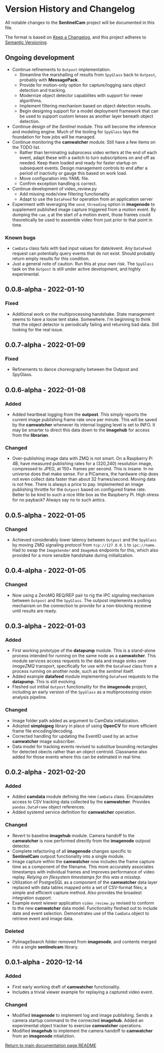 # Version History and Changelog

All notable changes to the **SentinelCam** project will be documented in this file.

The format is based on [Keep a Changelog](https://keepachangelog.com/en/1.0.0/),
and this project adheres to [Semantic Versioning](https://semver.org/spec/v2.0.0.html).

## Ongoing development

- Continue refinements to `Outpost` implementation. 
  - Streamline the marshalling of results from ``SpyGlass`` back to ``Outpost``, probably
    with **MessagePack**. 
  - Provide for motion-only option for capture/logging sans object detection and tracking.
  - Modernize object detector capabilites with support for newer algorithms.
  - Implement filtering mechanism based on object detection results.
  - Begin designing support for a model deployment framework that can be used
    to support custom lenses as another layer beneath object detection.
- Continue design of the *Sentinel* module. This will become the inference and modeling engine.
  Much of the tooling for ``SpyGlass`` lays the foundation for how jobs will be managed.
- Continue monitoring the **camwatcher** module. Still have a few items on the TODO list.
  - Rather than terminating subprocess video writers at the end of each event, adapt these
    with a switch to turn subscriptions on and off as needed. Keep them loaded and ready 
    for faster startup on subsequent events. Design management controls to end after a 
    period of inactivity or gauge this based on work load. 
  - Move configuration into YAML file.
  - Confirm exception handling is correct.
- Continue development of video_review.py
  - Add missing node/view filtering functionality
  - Adapt to use the `DataFeed` for operation from an application server
- Experiment with leveraging the `send_threading` option in **imagenode** to supplement
  published image capture triggered from a motion event. By dumping the `cam_q` at the start 
  of a motion event, those frames could theoretically be used to assemble video from just prior 
  to that point in time.

### Known bugs

- `CamData` class fails with bad input values for date/event. Any `DataFeed` request can
  potentially query events that do not exist. Should probably return empty results for
  this condition.
- Just a general note of caution. Run this at your own risk. The `SpyGlass` task on the
  `Outpost` is still under active development, and highly experimental. 

## 0.0.8-alpha - 2022-01-10

### Fixed

- Additional work on the multiprocessing handshake. State management seems to have a loose
  tent stake. Somewhere. I'm beginning to think that the object detector is periodically
  failing and returning bad data. Still looking for the real issue.

## 0.0.7-alpha - 2022-01-09

### Fixed

- Refinements to dance choreography between the Outpost and SpyGlass. 

## 0.0.6-alpha - 2022-01-08

### Added

- Added heartbeat logging from the **outpost**. This simply reports the current image 
  publishing frame rate once per minute. This will be saved by the **camwatcher**
  whenever its internal logging level is set to INFO. It may be smarter to direct this 
  data down to the **imagehub** for access from the **librarian**.

### Changed

- Over-publishing image data with ZMQ is not smart. On a Raspberry Pi 4B, have measured 
  publishing rates for a (320,240) resolution image, compressed to JPEG, at 150+ frames
  per second. This is insane. In no universe does that make sense. For a PiCamera, the 
  hardware chip does not even collect data faster than about 32 frames/second. Moving 
  data is not free. There is always a price to pay. Implemented an image publishing 
  throttle for the `Outpost` based on configured frame rate. Better to be kind to such 
  a nice little box as the Raspberry Pi. High stress for no payback? Always say no to 
  such antics. 

## 0.0.5-alpha - 2022-01-05

### Changed

- Achieved considerably lower latency between `Outpost` and the `SpyGlass` by moving 
  ZMQ signaling protocol from `tcp://127.0.0.1` to `ipc://name`. Had to swap the
  `ImageSender` and `ImageHub` endpoints for this, which also provided for a more 
  sensible handshake during initialization.  

## 0.0.4-alpha - 2022-01-05

### Changed

- Now using a ZeroMQ REQ/REP pair to rig the IPC signaling mechanism between `Outpost` and 
  the `SpyGlass`. The outpost implements a polling mechanism on the connection to provide 
  for a non-blocking receieve until results are ready.

## 0.0.3-alpha - 2022-01-03

### Added

- First working prototype of the **datapump** module. This is a stand-alone process 
  intended for running on the same node as a **camwatcher**. This module services access requests 
  to the data and image sinks over *imageZMQ* transport, specifically for use with the `DataFeed`
  class from a process running on another node, such as the *sentinel* itself.
- Added example **datafeed** module implementing `DataFeed` requests to the **datapump**. 
  This is still evolving. 
- Fleshed out intitial `Outpost` functionality for the **imagenode** project, including an 
  early version of the `SpyGlass` as a multiprocessing vision analysis pipeline. 

### Changed

- Image folder path added as argument to CamData initialization.
- Adopted **simplejpeg** library in place of using **OpenCV** for more efficient frame file
  encoding/decoding.
- Corrected handling for updating the EventID used by an active **camwatcher** image subscriber.
- Data model for tracking events revised to substitue bounding rectangles for detected obects rather
  than an object centroid. Classname also added for those events where this can be
  estimated in real time.

## 0.0.2-alpha - 2021-02-20

### Added

- Added **camdata** module defining the new `CamData` class. Encapsulates access to CSV tracking
  data collected by the **camwatcher**. Provides `pandas.DataFrame` object references.
- Added systemd service definition for **camwatcher** operation.

### Changed

- Revert to baseline **imagehub** module. Camera handoff to the **camwatcher** is now performed
  directly from the **imagenode** outpost detector.
- Complete refactoring of all **imagenode** changes specific to **SentinelCam** outpost functionality
  into a single module.
- Image capture within the **camwatcher** now includes the frame capture time as a component
  of the filename. This more accurately associates timestamps with individual frames and improves
  performance of video replay. *Relying on filesystem timestamps for this was a misstep*.
- Utilization of PostgreSQL as a component of the **camwatcher** data layer replaced with 
  data tables mapped onto a set of CSV-format files; a simple and efficient capture method.
  Also provides the broadest integration support.
- Example event wiewer application `video_review.py` revised to conform to the new **camwatcher** 
  data model. Functionality fleshed out to include date and event selection. Demonstrates use of 
  the `CamData` object to retrieve event and image data. 

### Deleted

- PyImageSearch folder removed from **imagenode**, and contents merged into a single **sentinelcam**
  library.

## 0.0.1-alpha - 2020-12-14

### Added

- First early working draft of **camwatcher** functionality.
- Includes a trivial viewer example for replaying a captured video event. 

### Changed

- Modified **imagenode** to implement log and image publishing. Sends a camera
  startup command to the connected **imagehub**. Added an experimental object 
  tracker to exercise **camwatcher** operations.
- Modified **imagehub** to implement the camera handoff to **camwatcher** from an 
  **imagenode** intializtion.

[Return to main documentation page README](README.rst)
